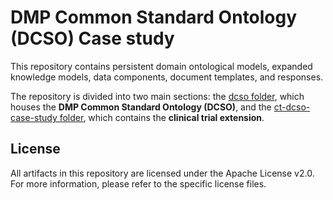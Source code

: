 # DMP Common Standard Ontology (DCSO) Case study

This repository contains persistent domain ontological models, expanded knowledge models, data components, document templates, and responses.

The repository is divided into two main sections: the [dcso folder](https://github.com/datenzee/dcso-case-study/tree/main/dcso), which houses the **DMP Common Standard Ontology (DCSO)**, and the [ct-dcso-case-study folder](https://github.com/datenzee/dcso-case-study/tree/main/ct-dcso), which contains the **clinical trial extension**.

## License

All artifacts in this repository are licensed under the Apache License v2.0. For more information, please refer to the specific license files.